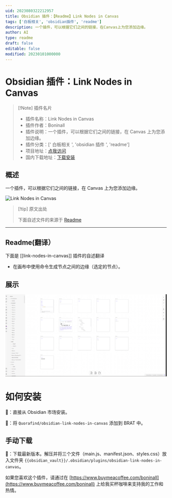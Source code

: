 ```yaml
---
uid: 2023080322212957
title: Obsidian 插件：【Readme】Link Nodes in Canvas
tags: ['白板相关', 'obsidian插件', 'readme']
description: 一个插件，可以根据它们之间的链接，在Canvas上为您添加边缘。
author: AI
type: readme
draft: false
editable: false
modified: 20230101000000
---
```


# Obsidian 插件：Link Nodes in Canvas

> [!Note] 插件名片
> - 插件名称：Link Nodes in Canvas
> - 插件作者：Boninall
> - 插件说明：一个插件，可以根据它们之间的链接，在 Canvas 上为您添加边缘。
> - 插件分类：[' 白板相关 ', 'obsidian 插件 ', 'readme']
> - 项目地址：[点我访问](https://github.com/Quorafind/Obsidian-Link-Nodes-In-Canvas)
> - 国内下载地址：[下载安装](https://pkmer.cn/products/plugin/pluginMarket/?link-nodes-in-canvas)

## 概述

一个插件，可以根据它们之间的链接，在 Canvas 上为您添加边缘。

![Link Nodes in Canvas](https://cdn.pkmer.cn/covers/link-nodes-in-canvas.gif!pkmer)

> [!tip] 原文出处
>
>下面自述文件的来源于 [Readme](https://ghproxy.net/https://raw.githubusercontent.com/Quorafind/Obsidian-Link-Nodes-In-Canvas/master/README.md)
>

---

## Readme(翻译）

下面是 [[link-nodes-in-canvas]] 插件的自述翻译

- 在画布中使用命令生成节点之间的边缘（选定的节点）。

## 展示

![展示](https://raw.githubusercontent.com/Quorafind/obsidian-link-nodes-in-canvas/master/LinkNodes.gif)

# 如何安装

💜：直接从 Obsidian 市场安装。

🚗：将 `Quorafind/obsidian-link-nodes-in-canvas` 添加到 BRAT 中。

## 手动下载

🚚：下载最新版本。解压并将三个文件（main.js、manifest.json、styles.css）放入文件夹 `{{obsidian_vault}}/.obsidian/plugins/obsidian-link-nodes-in-canvas`。

如果您喜欢这个插件，请通过在 [https://www.buymeacoffee.com/boninall](https://www.buymeacoffee.com/boninall) 上给我买杯咖啡来支持我的工作和热情。

